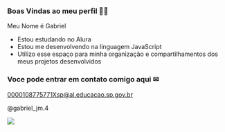 ### Boas Vindas ao meu perfil 🐱‍👤

Meu Nome é Gabriel

- Estou estudando no Alura
- Estou me desenvolvendo na linguagem JavaScript
- Utilizo esse espaço para minha organização e compartilhamentos dos meus projetos desenvolvidos

### Voce pode entrar em contato comigo aqui ✉

0000108775771Xsp@al.educacao.sp.gov.br

@gabriel_jm.4

![](https://media1.tenor.com/m/OeMwYUVqbHUAAAAC/neymar.gif)
